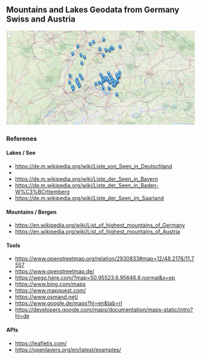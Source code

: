 ## Mountains and Lakes Geodata from Germany Swiss and Austria

[![Editor Screen](https://raw.githubusercontent.com/maranemil/bergen_see_geodata/master/screens/bw_lakes.png)](#features)




### Referenes

#### Lakes / See 

* https://de.m.wikipedia.org/wiki/Liste_von_Seen_in_Deutschland
*
* https://de.m.wikipedia.org/wiki/Liste_der_Seen_in_Bayern
* https://de.m.wikipedia.org/wiki/Liste_der_Seen_in_Baden-W%C3%BCrttemberg
* https://de.m.wikipedia.org/wiki/Liste_der_Seen_im_Saarland


#### Mountains / Bergen

* https://en.wikipedia.org/wiki/List_of_highest_mountains_of_Germany
* https://en.wikipedia.org/wiki/List_of_highest_mountains_of_Austria

#### Tools

* https://www.openstreetmap.org/relation/2930833#map=12/48.2176/11.7557
* https://www.openstreetmap.de/
* https://wego.here.com/?map=50.95523,6.95646,8,normal&x=ep
* https://www.bing.com/maps
* https://www.mapquest.com/
* https://www.osmand.net/
* https://www.google.de/maps?hl=en&tab=rl
* https://developers.google.com/maps/documentation/maps-static/intro?hl=de

#### APIs

* https://leafletjs.com/
* https://openlayers.org/en/latest/examples/

